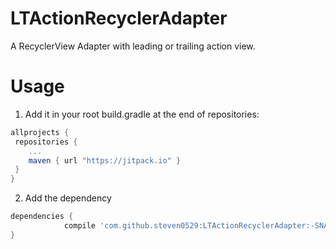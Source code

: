 # LTActionRecyclerAdapter
A RecyclerView Adapter with leading or trailing action view.

# Usage

1. Add it in your root build.gradle at the end of repositories:
```groovy
allprojects {
 repositories {
    ...
    maven { url "https://jitpack.io" }
 }
}
```
2. Add the dependency
```groovy
dependencies {
	        compile 'com.github.steven0529:LTActionRecyclerAdapter:-SNAPSHOT'
}
```
